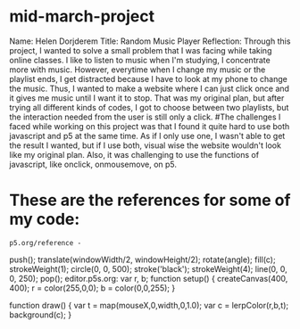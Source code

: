 # mid-march-project
Name: Helen Dorjderem
Title: Random Music Player
Reflection: Through this project, I wanted to solve a small problem that I was facing while taking online classes. I like to listen to music when I'm studying, I concentrate more with music. However, everytime when I change my music or the playlist ends, I get distracted because I have to look at my phone to change the music. Thus, I wanted to make a website where I can just click once and it gives me music until I want it to stop. That was my original plan, but after trying all different kinds of codes, I got to choose between two playlists, but the interaction needed from the user is still only a click.
#The challenges I faced while working on this project was that I found it quite hard to use both javascript and p5 at the same time. As if I only use one, I wasn't able to get the result I wanted, but if I use both, visual wise the website wouldn't look like my original plan. Also, it was challenging to use the functions of javascript, like onclick, onmousemove, on p5. 
# These are the references for some of my code:
    p5.org/reference - 
push();
translate(windowWidth/2, windowHeight/2);
rotate(angle);
fill(c);
strokeWeight(1);
circle(0, 0, 500);
stroke('black');
strokeWeight(4);
 line(0, 0, 0, 250);
 pop();
    editor.p5s.org:
var r, b;
function setup() { 
  createCanvas(400, 400);
  r = color(255,0,0);
  b = color(0,0,255);
} 

function draw() { 
  var t = map(mouseX,0,width,0,1.0);
  var c = lerpColor(r,b,t);
  background(c);
}
